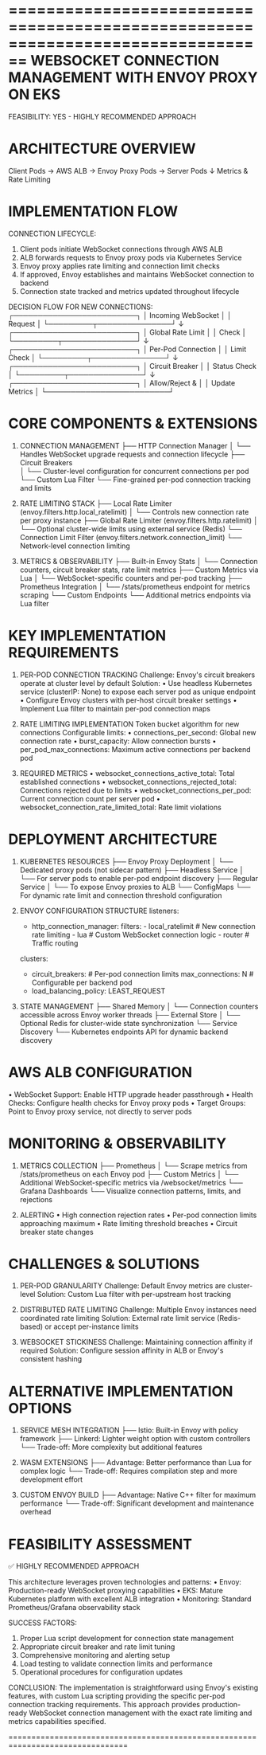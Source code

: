 ================================================================================
               WEBSOCKET CONNECTION MANAGEMENT WITH ENVOY PROXY ON EKS
================================================================================

FEASIBILITY: YES - HIGHLY RECOMMENDED APPROACH

ARCHITECTURE OVERVIEW
=====================

Client Pods → AWS ALB → Envoy Proxy Pods → Server Pods
                             ↓
                    Metrics & Rate Limiting

IMPLEMENTATION FLOW
===================

CONNECTION LIFECYCLE:
1. Client pods initiate WebSocket connections through AWS ALB
2. ALB forwards requests to Envoy proxy pods via Kubernetes Service  
3. Envoy proxy applies rate limiting and connection limit checks
4. If approved, Envoy establishes and maintains WebSocket connection to backend
5. Connection state tracked and metrics updated throughout lifecycle

DECISION FLOW FOR NEW CONNECTIONS:
┌─────────────────────────┐
│ Incoming WebSocket      │
│ Request                 │
└─────────┬───────────────┘
          ↓
┌─────────────────────────┐
│ Global Rate Limit       │
│ Check                   │
└─────────┬───────────────┘
          ↓
┌─────────────────────────┐
│ Per-Pod Connection      │
│ Limit Check             │
└─────────┬───────────────┘
          ↓
┌─────────────────────────┐
│ Circuit Breaker         │
│ Status Check            │
└─────────┬───────────────┘
          ↓
┌─────────────────────────┐
│ Allow/Reject &          │
│ Update Metrics          │
└─────────────────────────┘

CORE COMPONENTS & EXTENSIONS
============================

1. CONNECTION MANAGEMENT
   ├── HTTP Connection Manager
   │   └── Handles WebSocket upgrade requests and connection lifecycle
   ├── Circuit Breakers  
   │   └── Cluster-level configuration for concurrent connections per pod
   └── Custom Lua Filter
       └── Fine-grained per-pod connection tracking and limits

2. RATE LIMITING STACK
   ├── Local Rate Limiter (envoy.filters.http.local_ratelimit)
   │   └── Controls new connection rate per proxy instance
   ├── Global Rate Limiter (envoy.filters.http.ratelimit)
   │   └── Optional cluster-wide limits using external service (Redis)
   └── Connection Limit Filter (envoy.filters.network.connection_limit)
       └── Network-level connection limiting

3. METRICS & OBSERVABILITY
   ├── Built-in Envoy Stats
   │   └── Connection counters, circuit breaker stats, rate limit metrics
   ├── Custom Metrics via Lua
   │   └── WebSocket-specific counters and per-pod tracking
   ├── Prometheus Integration
   │   └── /stats/prometheus endpoint for metrics scraping
   └── Custom Endpoints
       └── Additional metrics endpoints via Lua filter

KEY IMPLEMENTATION REQUIREMENTS
===============================

1. PER-POD CONNECTION TRACKING
   Challenge: Envoy's circuit breakers operate at cluster level by default
   Solution: 
   • Use headless Kubernetes service (clusterIP: None) to expose each 
     server pod as unique endpoint
   • Configure Envoy clusters with per-host circuit breaker settings
   • Implement Lua filter to maintain per-pod connection maps

2. RATE LIMITING IMPLEMENTATION
   Token bucket algorithm for new connections
   Configurable limits:
   • connections_per_second: Global new connection rate
   • burst_capacity: Allow connection bursts
   • per_pod_max_connections: Maximum active connections per backend pod

3. REQUIRED METRICS
   • websocket_connections_active_total: Total established connections
   • websocket_connections_rejected_total: Connections rejected due to limits
   • websocket_connections_per_pod: Current connection count per server pod
   • websocket_connection_rate_limited_total: Rate limit violations

DEPLOYMENT ARCHITECTURE
=======================

1. KUBERNETES RESOURCES
   ├── Envoy Proxy Deployment
   │   └── Dedicated proxy pods (not sidecar pattern)
   ├── Headless Service
   │   └── For server pods to enable per-pod endpoint discovery
   ├── Regular Service
   │   └── To expose Envoy proxies to ALB
   └── ConfigMaps
       └── For dynamic rate limit and connection threshold configuration

2. ENVOY CONFIGURATION STRUCTURE
   listeners:
     - http_connection_manager:
         filters:
           - local_ratelimit          # New connection rate limiting
           - lua                      # Custom WebSocket connection logic
           - router                   # Traffic routing

   clusters:
     - circuit_breakers:              # Per-pod connection limits
         max_connections: N           # Configurable per backend pod
     - load_balancing_policy: LEAST_REQUEST

3. STATE MANAGEMENT
   ├── Shared Memory
   │   └── Connection counters accessible across Envoy worker threads
   ├── External Store
   │   └── Optional Redis for cluster-wide state synchronization
   └── Service Discovery
       └── Kubernetes endpoints API for dynamic backend discovery

AWS ALB CONFIGURATION
=====================

• WebSocket Support: Enable HTTP upgrade header passthrough
• Health Checks: Configure health checks for Envoy proxy pods
• Target Groups: Point to Envoy proxy service, not directly to server pods

MONITORING & OBSERVABILITY
===========================

1. METRICS COLLECTION
   ├── Prometheus
   │   └── Scrape metrics from /stats/prometheus on each Envoy pod
   ├── Custom Metrics
   │   └── Additional WebSocket-specific metrics via /websocket/metrics
   └── Grafana Dashboards
       └── Visualize connection patterns, limits, and rejections

2. ALERTING
   • High connection rejection rates
   • Per-pod connection limits approaching maximum
   • Rate limiting threshold breaches
   • Circuit breaker state changes

CHALLENGES & SOLUTIONS
======================

1. PER-POD GRANULARITY
   Challenge: Default Envoy metrics are cluster-level
   Solution: Custom Lua filter with per-upstream host tracking

2. DISTRIBUTED RATE LIMITING
   Challenge: Multiple Envoy instances need coordinated rate limiting
   Solution: External rate limit service (Redis-based) or accept 
             per-instance limits

3. WEBSOCKET STICKINESS
   Challenge: Maintaining connection affinity if required
   Solution: Configure session affinity in ALB or Envoy's consistent hashing

ALTERNATIVE IMPLEMENTATION OPTIONS
==================================

1. SERVICE MESH INTEGRATION
   ├── Istio: Built-in Envoy with policy framework
   ├── Linkerd: Lighter weight option with custom controllers
   └── Trade-off: More complexity but additional features

2. WASM EXTENSIONS
   ├── Advantage: Better performance than Lua for complex logic
   └── Trade-off: Requires compilation step and more development effort

3. CUSTOM ENVOY BUILD
   ├── Advantage: Native C++ filter for maximum performance
   └── Trade-off: Significant development and maintenance overhead

FEASIBILITY ASSESSMENT
======================

✅ HIGHLY RECOMMENDED APPROACH

This architecture leverages proven technologies and patterns:
• Envoy: Production-ready WebSocket proxying capabilities
• EKS: Mature Kubernetes platform with excellent ALB integration
• Monitoring: Standard Prometheus/Grafana observability stack

SUCCESS FACTORS:
1. Proper Lua script development for connection state management
2. Appropriate circuit breaker and rate limit tuning
3. Comprehensive monitoring and alerting setup
4. Load testing to validate connection limits and performance
5. Operational procedures for configuration updates

CONCLUSION:
The implementation is straightforward using Envoy's existing features, 
with custom Lua scripting providing the specific per-pod connection 
tracking requirements. This approach provides production-ready WebSocket 
connection management with the exact rate limiting and metrics capabilities 
specified.

================================================================================

